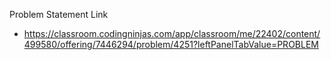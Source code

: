 Problem Statement Link
  - https://classroom.codingninjas.com/app/classroom/me/22402/content/499580/offering/7446294/problem/4251?leftPanelTabValue=PROBLEM